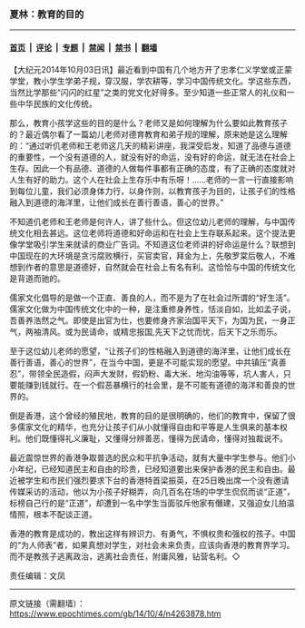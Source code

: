 ### 夏林：教育的目的

---

#### [首页](../../../..?n4263878) &nbsp;|&nbsp; [评论](../../../../../epoch-comment?n4263878) &nbsp;|&nbsp; [专题](../../../../../epoch-special?n4263878) &nbsp;|&nbsp; [禁闻](../../../../../epoch-news?n4263878) &nbsp;|&nbsp; [禁书](../../../../../books?n4263878) &nbsp;|&nbsp; [翻墙](https://github.com/gfw-breaker/nogfw/blob/master/README.md?n4263878)


<div class="post_content" id="artbody" itemprop="articleBody">
 <!-- article content begin -->
 <p>
  【大纪元2014年10月03日讯】最近看到中国有几个地方开了忠孝仁义学堂或正蒙学堂，教小学生学弟子规，穿汉服，学农耕等，学习中国传统文化。学这些东西，当然比学那些“闪闪的红星”之类的党文化好得多。至少知道一些正常人的礼仪和一些中华民族的文化传统。
 </p>
 <p>
  那么，教育小孩学这些的目的是什么？老师又是如何理解为什么要如此教育孩子的？最近偶尔看了一篇幼儿老师对德育教育和弟子规的理解，原来她是这么理解的：“通过听仉老师和王老师这几天的精彩讲座，我深受启发，知道了品德与道德的重要性，一个没有道德的人，就没有好的命运，没有好的命运，就无法在社会上生存。因此一个有品德、道德的人做每件事都有正确的态度，有了正确的态度就对人生有好的助力。这个人在社会上生存乐中有乐呀！……老师的一言一行直接影响到每位儿童，我们必须身体力行，以身作则，以教育孩子为目的，让孩子们的性格融入到道德的海洋里，让他们成长在善行善语，善心的世界。”
 </p>
 <p>
  不知道仉老师和王老师是何许人，讲了些什么。但这位幼儿老师的理解，与中国传统文化相去甚远。这位老师将道德和好命运和在社会上生存联系起来。这个提法更像学堂吸引学生来就读的商业广告词。不知道这位老师讲的好命运是什么？联想到中国现在的大环境是贪污腐败横行，买官卖官，拜金为上，先敬罗棠后敬人，不难想到作者的意思是道德好，自然就会在社会上有名有利。这恰恰与中国的传统文化是背道而驰的。
 </p>
 <p>
  儒家文化倡导的是做一个正直、善良的人，而不是为了在社会过所谓的“好生活”。儒家文化做为中国传统文化中的一种，是注重修身养性，恬淡自如，比如孟子说，吾善养浩然之气。即使是出官为仕，也要修身齐家治国平天下，为国为民，一身正气，两袖清风。或为民请命，或精忠报国,先天下之忧而忧，后天下之乐而乐。
 </p>
 <p>
  至于这位幼儿老师的愿望，“让孩子们的性格融入到道德的海洋里，让他们成长在善行善语，善心的世界”，在当今中国，更是不可能实现的愿望。中共镇压“真善忍”，带领全民造假，闷声大发财，假奶粉、毒大米、地沟油等等，坑人害人，只要能赚到钱就行。在一个假恶暴横行的社会里，是不可能有道德的海洋和善良的世界的。
 </p>
 <p>
  倒是香港，这个曾经的殖民地，教育的目的是很明确的，他们的教育中，保留了很多儒家文化的精华，也充分让孩子们从小就懂得自由和平等是人生俱来的基本权利。他们既懂得礼义廉耻，又懂得分辨善恶，懂得为民请命，懂得对独裁说不。
 </p>
 <p>
  最近震惊世界的香港争取普选的民众和平抗争活动，就有大量中学生参与。他们小小年纪，已经知道民主和自由的珍贵，已经知道要出来保护香港的民主和自由。最近被学生和市民们强烈要求下台的香港特首梁振英，在25日晚出席一个没有邀请传媒采访的活动，他以为小孩子好糊弄，向几百名在场的中学生侃侃而谈“正道”，标榜自己行的是“正道”，却遭到一名中学生当面驳斥他家有僭建，又强迫女儿拍温情照，根本不配谈正道。
 </p>
 <p>
  香港的教育是成功的，教出这样有辨识力、有勇气，不惧权贵和强权的孩子。中国的“为人师表”者，如果真想对学生，对社会未来负责，应该向香港的教育界学习。而不是教孩子逃离政治，逃离社会责任，附庸风雅，钻营名利。◇
 </p>
 <p>
  责任编辑：文凤
 </p>
 <!-- article content end -->
 <div id="below_article_ad">
 </div>
</div>


---

原文链接（需翻墙）：https://www.epochtimes.com/gb/14/10/4/n4263878.htm
